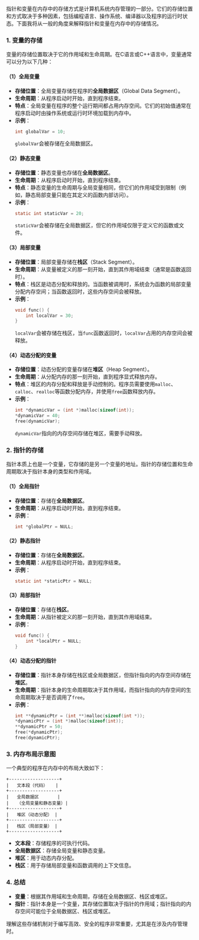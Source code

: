 指针和变量在内存中的存储方式是计算机系统内存管理的一部分。它们的存储位置和方式取决于多种因素，包括编程语言、操作系统、编译器以及程序的运行时状态。下面我将从一般的角度来解释指针和变量在内存中的存储情况。

### 1. **变量的存储**
变量的存储位置取决于它的作用域和生命周期。在C语言或C++语言中，变量通常可以分为以下几种：

#### （1）**全局变量**
- **存储位置**：全局变量存储在程序的**全局数据区**（Global Data Segment）。
- **生命周期**：从程序启动时开始，直到程序结束。
- **特点**：全局变量在程序的整个运行期间都占用内存空间。它们的初始值通常在程序启动时由操作系统或运行时环境加载到内存中。
- **示例**：
  ```c
  int globalVar = 10;
  ```
  `globalVar`会被存储在全局数据区。

#### （2）**静态变量**
- **存储位置**：静态变量也存储在**全局数据区**。
- **生命周期**：从程序启动时开始，直到程序结束。
- **特点**：静态变量的生命周期与全局变量相同，但它们的作用域受到限制（例如，静态局部变量只能在其定义的函数内部访问）。
- **示例**：
  ```c
  static int staticVar = 20;
  ```
  `staticVar`会被存储在全局数据区，但它的作用域仅限于定义它的函数或文件。

#### （3）**局部变量**
- **存储位置**：局部变量存储在**栈区**（Stack Segment）。
- **生命周期**：从变量被定义的那一刻开始，直到其作用域结束（通常是函数返回时）。
- **特点**：栈区是动态分配和释放的。当函数被调用时，系统会为函数的局部变量分配内存空间；当函数返回时，这些内存空间会被释放。
- **示例**：
  ```c
  void func() {
      int localVar = 30;
  }
  ```
  `localVar`会被存储在栈区，当`func`函数返回时，`localVar`占用的内存空间会被释放。

#### （4）**动态分配的变量**
- **存储位置**：动态分配的变量存储在**堆区**（Heap Segment）。
- **生命周期**：从分配内存的那一刻开始，直到程序显式释放内存。
- **特点**：堆区的内存分配和释放是手动控制的。程序员需要使用`malloc`、`calloc`、`realloc`等函数分配内存，并使用`free`函数释放内存。
- **示例**：
  ```c
  int *dynamicVar = (int *)malloc(sizeof(int));
  *dynamicVar = 40;
  free(dynamicVar);
  ```
  `dynamicVar`指向的内存空间存储在堆区，需要手动释放。

### 2. **指针的存储**
指针本质上也是一个变量，它存储的是另一个变量的地址。指针的存储位置和生命周期取决于指针本身的类型和作用域。

#### （1）**全局指针**
- **存储位置**：存储在**全局数据区**。
- **生命周期**：从程序启动时开始，直到程序结束。
- **示例**：
  ```c
  int *globalPtr = NULL;
  ```

#### （2）**静态指针**
- **存储位置**：存储在**全局数据区**。
- **生命周期**：从程序启动时开始，直到程序结束。
- **示例**：
  ```c
  static int *staticPtr = NULL;
  ```

#### （3）**局部指针**
- **存储位置**：存储在**栈区**。
- **生命周期**：从指针被定义的那一刻开始，直到其作用域结束。
- **示例**：
  ```c
  void func() {
      int *localPtr = NULL;
  }
  ```

#### （4）**动态分配的指针**
- **存储位置**：指针本身存储在栈区或全局数据区，但指针指向的内存空间存储在**堆区**。
- **生命周期**：指针本身的生命周期取决于其作用域，而指针指向的内存空间的生命周期取决于是否调用了`free`。
- **示例**：
  ```c
  int **dynamicPtr = (int **)malloc(sizeof(int *));
  *dynamicPtr = (int *)malloc(sizeof(int));
  **dynamicPtr = 50;
  free(*dynamicPtr);
  free(dynamicPtr);
  ```

### 3. **内存布局示意图**
一个典型的程序在内存中的布局大致如下：

```
+-------------------+
|   文本段（代码）   |
+-------------------+
|   全局数据区       |
|   （全局变量和静态变量）|
+-------------------+
|   堆区（动态分配） |
+-------------------+
|   栈区（局部变量） |
+-------------------+
```

- **文本段**：存储程序的可执行代码。
- **全局数据区**：存储全局变量和静态变量。
- **堆区**：用于动态内存分配。
- **栈区**：用于存储局部变量和函数调用的上下文信息。

### 4. **总结**
- **变量**：根据其作用域和生命周期，存储在全局数据区、栈区或堆区。
- **指针**：指针本身是一个变量，其存储位置取决于指针的作用域；指针指向的内存空间可能位于全局数据区、栈区或堆区。

理解这些存储机制对于编写高效、安全的程序非常重要，尤其是在涉及内存管理时。
